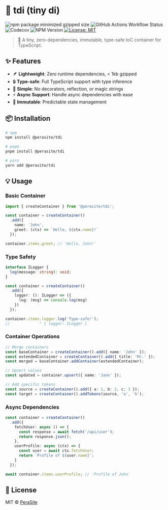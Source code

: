 # 🎯 tdi (tiny di)

![npm package minimized gzipped size](https://img.shields.io/bundlejs/size/%40perasite%2Ftdi)
![GitHub Actions Workflow Status](https://img.shields.io/github/actions/workflow/status/perasite/tdi/test.yml)
![Codecov](https://img.shields.io/codecov/c/github/PeraSite/tdi)
![NPM Version](https://img.shields.io/npm/v/%40perasite%2Ftdi)
[![License: MIT](https://img.shields.io/badge/License-MIT-yellow.svg)](https://opensource.org/licenses/MIT)

> 🚀 A tiny, zero-dependencies, immutable, type-safe IoC container for TypeScript.

## ✨ Features
- 🪶 **Lightweight**: Zero runtime dependencies, < 1kb gzipped
- 🔒 **Type-safe**: Full TypeScript support with type inference
- 🧩 **Simple**: No decorators, reflection, or magic strings
- ⚡️ **Async Support**: Handle async dependencies with ease
- 🔄 **Immutable**: Predictable state management

## 📦 Installation

```bash
# npm
npm install @perasite/tdi

# pnpm
pnpm install @perasite/tdi

# yarn
yarn add @perasite/tdi
```

## 💡 Usage

### Basic Container
```typescript
import { createContainer } from '@perasite/tdi';

const container = createContainer()
  .add({ 
    name: 'John',
    greet: (ctx) => `Hello, ${ctx.name}!`
  });

container.items.greet; // 'Hello, John!'
```

### Type Safety
```typescript
interface ILogger {
  log(message: string): void;
}

const container = createContainer()
  .add({
    logger: (): ILogger => ({
      log: (msg) => console.log(msg)
    })
  });

container.items.logger.log('Type-safe!');
//             ^ { logger: ILogger }
```

### Container Operations
```typescript
// Merge containers
const baseContainer = createContainer().add({ name: 'John' });
const extendedContainer = createContainer().add({ title: 'Mr.' });
const merged = baseContainer.addContainer(extendedContainer);

// Upsert values
const updated = container.upsert({ name: 'Jane' });

// Add specific tokens
const source = createContainer().add({ a: 1, b: 2, c: 3 });
const target = createContainer().addTokens(source, 'a', 'b');
```

### Async Dependencies
```typescript
const container = createContainer()
  .add({
    fetchUser: async () => {
      const response = await fetch('/api/user');
      return response.json();
    },
    userProfile: async (ctx) => {
      const user = await ctx.fetchUser;
      return `Profile of ${user.name}`;
    }
  });

await container.items.userProfile; // 'Profile of John'
```

## 📝 License
MIT © [PeraSite](https://github.com/PeraSite)
